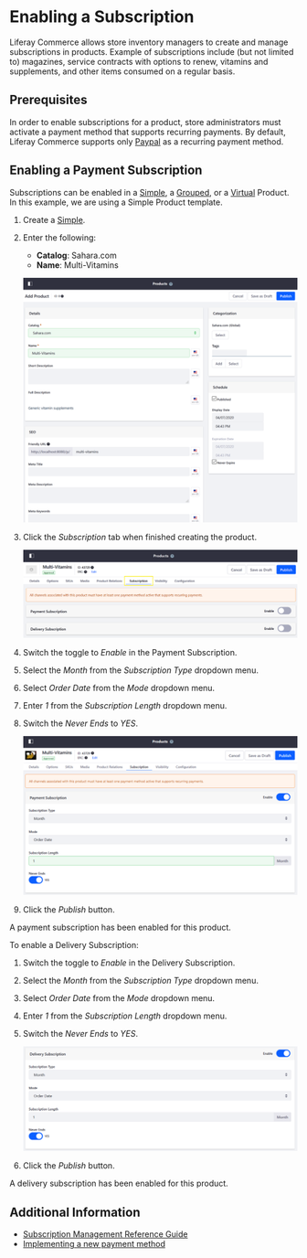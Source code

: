 # Enabling a Subscription

Liferay Commerce allows store inventory managers to create and manage subscriptions in products. Example of subscriptions include (but not limited to) magazines, service contracts with options to renew, vitamins and supplements, and other items consumed on a regular basis.

## Prerequisites

In order to enable subscriptions for a product, store administrators must activate a payment method that supports recurring payments. By default, Liferay Commerce supports only [Paypal](../../../store-administration/configuring-payment-methods/paypal.md) as a recurring payment method.

## Enabling a Payment Subscription

Subscriptions can be enabled in a [Simple](../product-types/creating-a-simple-product.md), a [Grouped](../product-types/creating-a-grouped-product.md), or a [Virtual](../product-types/creating-a-virtual-product.md) Product. In this example, we are using a Simple Product template.

1. Create a [Simple](../product-types/creating-a-simple-product.md).
1. Enter the following:
    * **Catalog**: Sahara.com
    * **Name**: Multi-Vitamins

    ![Creating a simple product](./enabling-a-subscription/images/01.png)

1. Click the _Subscription_ tab when finished creating the product.

    ![Creating a simple product](./enabling-a-subscription/images/02.png)

1. Switch the toggle to _Enable_ in the Payment Subscription.
1. Select the _Month_ from the _Subscription Type_ dropdown menu.
1. Select _Order Date_ from the _Mode_ dropdown menu.
1. Enter _1_ from the _Subscription Length_ dropdown menu.
1. Switch the _Never Ends_ to _YES_.

    ![Configure payment subscription](./enabling-a-subscription/images/03.png)

1. Click the _Publish_ button.

A payment subscription has been enabled for this product.

To enable a Delivery Subscription:

1. Switch the toggle to _Enable_ in the Delivery Subscription.
1. Select the _Month_ from the _Subscription Type_ dropdown menu.
1. Select _Order Date_ from the _Mode_ dropdown menu.
1. Enter _1_ from the _Subscription Length_ dropdown menu.
1. Switch the _Never Ends_ to _YES_.

    ![Configure delivery subscription](./enabling-a-subscription/images/04.png)

1. Click the _Publish_ button.

A delivery subscription has been enabled for this product.

## Additional Information

* [Subscription Management Reference Guide](../../../orders-and-fulfillment/subscription-management-reference-guide.md)
* [Implementing a new payment method](../../../developer-guide/tutorials/implementing-a-new-payment-method.md)
